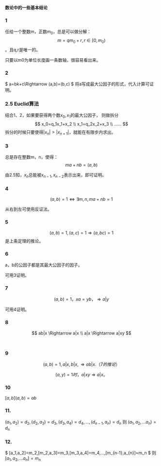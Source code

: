 ​**数论中的一些基本结论**

### 1
任给一个整数m，正数$m_0$，总是可以做分解：
$$
m=qm_0+r,r\in [0,m_0)
$$
。且q,r是唯一的。

只要以m0为单位长度画一条数轴，很容易看出来。

### 2
$
a=bk+c\Rightarrow (a,b)=(b,c)
$
将a写成最大公因子的形式，代入计算可证明。


### 2.5 Euclid算法
结合1、2，如果要获得两个数$x_0,x_1$的最大公因子，
则做拆分
$$
x_0=q_1x_1+x_2
\\
x_1=q_2x_2+x_3
\\
......
$$
拆分的时候只要使得$|x_n|>|x_{n+1}|$，就能在有限步内求出。


### 3
总是存在整数m，n，使得：
$$
ma+nb=(a,b)
$$

由2.5知，$x_{n}$总能被$x_{n-1},x_{n-2}$表示出来，即可证明。

### 4
$$
(a,b)=1\Leftrightarrow \exists m,n, ma+nb=1
$$


从右到左可使用反证法。

### 5
$$
(a,b)=1,(a,c)=1\Rightarrow (a,bc)=1
$$
是上条定理的推论。

### 6
a，b的公因子都是其最大公因子的因子。

可用3证明。

### 7
$$
(a,b)=1，xa=yb，\Rightarrow a|y
$$

可用4证明。

### 8
$$
ab|x \Rightarrow a|x
\\
a|x \Rightarrow a|xy
$$
 
### 9
$$
(a,b)=1,a|x,b|x,\Rightarrow ab|x.（7的推论）
$$


$$
(a,y)=1时，a|xy \Rightarrow a|x。
$$


### 10
$[a,b](a,b)=ab$

### 11.
$(a_1,a_2)=d_2,(d_2,a_3)=d_3,(d_3,a_4)=d_4,...,(d_{n-1},a_{n})=d_n$
则
$(a_1,a_2,...a_n)=d_n$

### 12.
$
[a_1,a_2]=m_2,[m_2,a_3]=m_3,[m_3,a_4]=m_4,...,[m_{n-1},a_{n}]=m_n
$
则
$[a_1,a_2,...a_n]=m_n$


​